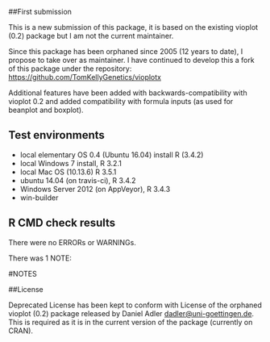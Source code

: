 ##First submission

This is a new submission of this package, it is based on the existing vioplot (0.2) package but I am not the current maintainer.

Since this package has been orphaned since 2005 (12 years to date), I propose to take over as maintainer. I have continued to develop this a fork of this package under the repository: https://github.com/TomKellyGenetics/vioplotx

Additional features have been added with backwards-compatibility with vioplot 0.2 and added compatibility with formula inputs (as used for beanplot and boxplot).

## Test environments
* local elementary OS 0.4 (Ubuntu 16.04) install R (3.4.2)
* local Windows 7 install, R 3.2.1
* local Mac OS (10.13.6) R 3.5.1
* ubuntu 14.04 (on travis-ci), R 3.4.2
* Windows Server 2012 (on AppVeyor), R 3.4.3
* win-builder

## R CMD check results
There were no ERRORs or WARNINGs. 

There was 1 NOTE:

#NOTES

##License

Deprecated License has been kept to conform with License of the orphaned vioplot (0.2) package released by Daniel Adler <dadler@uni-goettingen.de>. This is required as it is in the current version of the package (currently on CRAN).
